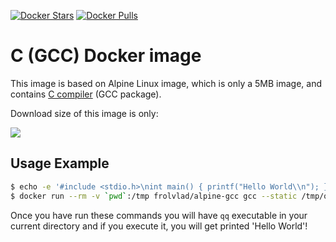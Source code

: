 [![Docker Stars](https://img.shields.io/docker/stars/frolvlad/alpine-gcc.svg?style=flat-square)](https://hub.docker.com/r/frolvlad/alpine-gcc/)
[![Docker Pulls](https://img.shields.io/docker/pulls/frolvlad/alpine-gcc.svg?style=flat-square)](https://hub.docker.com/r/frolvlad/alpine-gcc/)


C (GCC) Docker image
====================

This image is based on Alpine Linux image, which is only a 5MB image, and contains
[C compiler](https://gcc.gnu.org/) (GCC package).

Download size of this image is only:

[![](https://images.microbadger.com/badges/image/frolvlad/alpine-gcc.svg)](http://microbadger.com/images/frolvlad/alpine-gcc "Get your own image badge on microbadger.com")


Usage Example
-------------

```bash
$ echo -e '#include <stdio.h>\nint main() { printf("Hello World\\n"); }' > qq.c
$ docker run --rm -v `pwd`:/tmp frolvlad/alpine-gcc gcc --static /tmp/qq.c -o /tmp/qq
```

Once you have run these commands you will have `qq` executable in your current directory and if you
execute it, you will get printed 'Hello World'!
